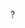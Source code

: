 ?

<!---
namitape/namitape is a ✨ special ✨ repository because its `README.md` (this file) appears on your GitHub profile.
You can click the Preview link to take a look at your changes.
--->
